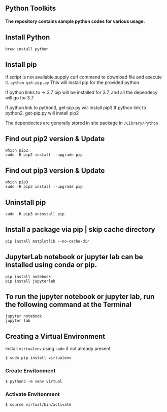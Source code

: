 ## Python Toolkits

#### The repository contains sample python codes for various usage.

## Install Python
`brew install python`

## Install pip
If script is not available,supply curl command to download file and execute it.
`python get-pip.py`
This will install pip for the provided python.

If python links to => 3.7
pip will be installed for 3.7, and all the dependecy will go for 3.7

If python link to python3, get-pip.py will install pip3
If python link to python2, get-pip.py will install pip2

The dependecies are generally stored in site package in `/Library/Python`

## Find out pip2 version & Update
`which pip2` </br>
`sudo -H pip2 install --upgrade pip`

## Find out pip3 version & Update
`which pip3` </br>
`sudo -H pip3 install --upgrade pip`

## Uninstall pip
`sudo -H pip3 uninstall pip`

## Install a package via pip | skip cache directory
`pip install matplotlib --no-cache-dir`

## JupyterLab notebook or jupyter lab can be installed using conda or pip. 
`pip install notebook`
<br/>`pip install jupyterlab`


## To run the jupyter notebook or jupyter lab, run the following command at the Terminal 
`jupyter notebook`
<br/>`jupyter lab`

## Creating a Virtual Environment
Install `virtualenv` using `sudo` if not already present

`$ sudo pip install virtualenv`

### Create Envitonment
`$ python3 -m venv virtual`


### Activate Envitonment
`$ source virtual/bin/activate`

